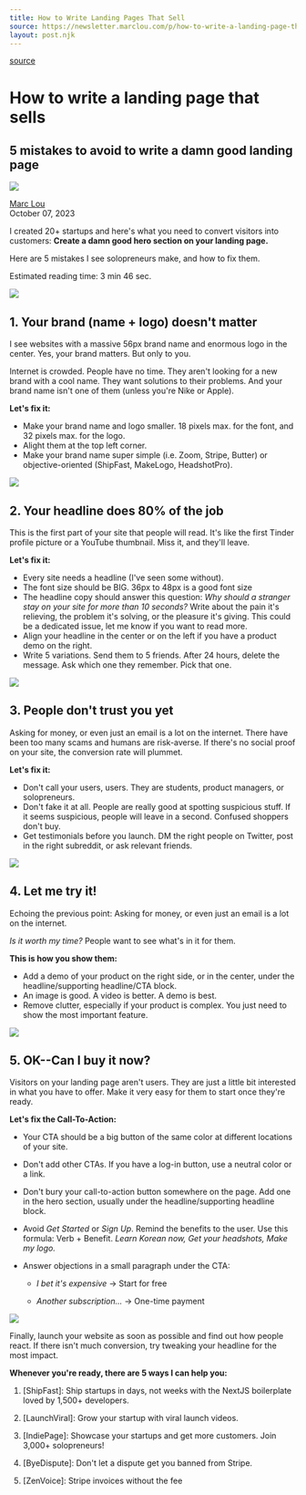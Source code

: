 ```yaml
---
title: How to Write Landing Pages That Sell
source: https://newsletter.marclou.com/p/how-to-write-a-landing-page-that-converts
layout: post.njk
---
```



[source](https://newsletter.marclou.com/p/how-to-write-a-landing-page-that-converts)

# How to write a landing page that sells

## 5 mistakes to avoid to write a damn good landing page

![][1]

[Marc Lou][2]  
October 07, 2023

I created 20+ startups and here's what you need to convert visitors into customers: **Create a damn good hero section on your landing page.**

Here are 5 mistakes I see solopreneurs make, and how to fix them.

Estimated reading time: 3 min 46 sec.

![][3]

## 1. Your brand (name + logo) doesn't matter

I see websites with a massive 56px brand name and enormous logo in the center. Yes, your brand matters. But only to you.

Internet is crowded. People have no time. They aren't looking for a new brand with a cool name. They want solutions to their problems. And your brand name isn't one of them (unless you're Nike or Apple).

**Let's fix it:**

- Make your brand name and logo smaller. 18 pixels max. for the font, and 32 pixels max. for the logo.
- Alight them at the top left corner.
- Make your brand name super simple (i.e. Zoom, Stripe, Butter) or objective-oriented (ShipFast, MakeLogo, HeadshotPro).

![][4]

## 2. Your headline does 80% of the job

This is the first part of your site that people will read. It's like the first Tinder profile picture or a YouTube thumbnail. Miss it, and they'll leave.

**Let's fix it:**

- Every site needs a headline (I've seen some without).
- The font size should be BIG. 36px to 48px is a good font size
- The headline copy should answer this question: *Why should a stranger stay on your site for more than 10 seconds?* Write about the pain it's relieving, the problem it's solving, or the pleasure it's giving. This could be a dedicated issue, let me know if you want to read more.
- Align your headline in the center or on the left if you have a product demo on the right.
- Write 5 variations. Send them to 5 friends. After 24 hours, delete the message. Ask which one they remember. Pick that one.

![][5]

## 3. People don't trust you yet

Asking for money, or even just an email is a lot on the internet. There have been too many scams and humans are risk-averse. If there's no social proof on your site, the conversion rate will plummet.

**Let's fix it:**

- Don't call your users, users. They are students, product managers, or solopreneurs.
- Don't fake it at all. People are really good at spotting suspicious stuff. If it seems suspicious, people will leave in a second. Confused shoppers don't buy.
- Get testimonials before you launch. DM the right people on Twitter, post in the right subreddit, or ask relevant friends.

![][6]

## 4. Let me try it!

Echoing the previous point: Asking for money, or even just an email is a lot on the internet.

*Is it worth my time?* People want to see what's in it for them.

**This is how you show them:**

- Add a demo of your product on the right side, or in the center, under the headline/supporting headline/CTA block.
- An image is good. A video is better. A demo is best.
- Remove clutter, especially if your product is complex. You just need to show the most important feature.

![][7]

## 5. OK--Can I buy it now?

Visitors on your landing page aren't users. They are just a little bit interested in what you have to offer. Make it very easy for them to start once they're ready.

**Let's fix the Call-To-Action:**

- Your CTA should be a big button of the same color at different locations of your site.
- Don't add other CTAs. If you have a log-in button, use a neutral color or a link.
- Don't bury your call-to-action button somewhere on the page. Add one in the hero section, usually under the headline/supporting headline block.
- Avoid *Get Started* or *Sign Up*. Remind the benefits to the user. Use this formula: Verb + Benefit. *Learn Korean now, Get your headshots, Make my logo.*
- Answer objections in a small paragraph under the CTA:

  - *I bet it's expensive* → Start for free

  - *Another subscription...* → One-time payment

![][8]

Finally, launch your website as soon as possible and find out how people react. If there isn't much conversion, try tweaking your headline for the most impact.

**Whenever you're ready, there are 5 ways I can help you:**

1.  [ShipFast]: Ship startups in days, not weeks with the NextJS boilerplate loved by 1,500+ developers.

2.  [LaunchViral]: Grow your startup with viral launch videos.

3.  [IndiePage]: Showcase your startups and get more customers. Join 3,000+ solopreneurs!

4.  [ByeDispute]: Don't let a dispute get you banned from Stripe.

5.  [ZenVoice]: Stripe invoices without the fee

  [1]: https://media.beehiiv.com/cdn-cgi/image/fit=scale-down,format=auto,onerror=redirect,quality=80/uploads/user/profile_picture/3508d6b0-5610-47d5-a4af-d96477f34196/thumb_Fun.png
  [2]: https://newsletter.marclou.com/authors/3508d6b0-5610-47d5-a4af-d96477f34196
  [3]: https://media.beehiiv.com/cdn-cgi/image/fit=scale-down,format=auto,onerror=redirect,quality=80/uploads/asset/file/d14c7510-c06c-49b5-aecf-a0c5055a89e8/hero.png
  [4]: https://media.beehiiv.com/cdn-cgi/image/fit=scale-down,format=auto,onerror=redirect,quality=80/uploads/asset/file/bcb519b7-8a88-4359-84da-af07f5869396/Frame_55.png
  [5]: https://media.beehiiv.com/cdn-cgi/image/fit=scale-down,format=auto,onerror=redirect,quality=80/uploads/asset/file/59ff3013-48ca-49e8-86d9-b007eb6692e2/Frame_56.png
  [6]: https://media.beehiiv.com/cdn-cgi/image/fit=scale-down,format=auto,onerror=redirect,quality=80/uploads/asset/file/a08e26e0-b7e8-41c2-8ef2-8564ea7a8cbd/Frame_58.png
  [7]: https://media.beehiiv.com/cdn-cgi/image/fit=scale-down,format=auto,onerror=redirect,quality=80/uploads/asset/file/f7e2c996-6531-4a73-8ea8-565880f25b79/Frame_54.png
  [8]: https://media.beehiiv.com/cdn-cgi/image/fit=scale-down,format=auto,onerror=redirect,quality=80/uploads/asset/file/11e28f0e-a406-4e9a-978d-cece91eb94da/Frame_57.png
  [9]: https://shipfa.st/?utm_source=newsletter.marclou.com&utm_medium=referral&utm_campaign=how-to-write-a-landing-page-that-sells
  [10]: https://launchvir.al/?utm_source=newsletter.marclou.com&utm_medium=referral&utm_campaign=how-to-write-a-landing-page-that-sells
  [11]: https://indiepa.ge/?utm_source=newsletter.marclou.com&utm_medium=referral&utm_campaign=how-to-write-a-landing-page-that-sells
  [12]: https://byedispute.com/?utm_source=newsletter.marclou.com&utm_medium=referral&utm_campaign=how-to-write-a-landing-page-that-sells
  [13]: https://zenvoice.io/?utm_source=newsletter.marclou.com&utm_medium=referral&utm_campaign=how-to-write-a-landing-page-that-sells